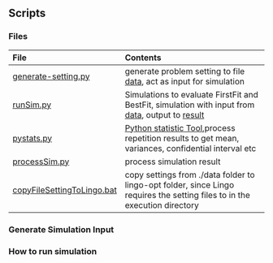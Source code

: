 ## Scripts

### Files
|File| Contents|
|:----|:-------|
|[generate-setting.py](./generate-setting.py)| generate problem setting to file [data](../data), act as input for simulation|
|[runSim.py](./runSim.py)| Simulations to evaluate FirstFit and BestFit, simulation with input from [data](../data), output to [result](../result)
|[pystats.py](./pystats.py)|  [Python statistic Tool](https://github.com/xizhonghua/pystats),process repetition results to get mean, variances, confidential interval etc|
|[processSim.py](./processSim.py)| process simulation result|
|[copyFileSettingToLingo.bat](./copyFileSettingToLingo.bat)| copy settings from ./data folder to lingo-opt folder, since Lingo requires the setting files to in the execution directory|

### Generate Simulation Input


### How to run simulation



